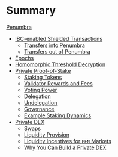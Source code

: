 # Summary

[Penumbra](./penumbra.md)
- [IBC-enabled Shielded Transactions](./transactions.md)
  - [Transfers into Penumbra](./transactions/ibc-in.md)
  - [Transfers out of Penumbra]()
- [Epochs](./epochs.md)
- [Homomorphic Threshold Decryption](./threshold.md)
- [Private Proof-of-Stake](./stake.md)
  - [Staking Tokens](./stake/tokens.md)
  - [Validator Rewards and Fees](./stake/validator-rewards.md)
  - [Voting Power](./stake/voting-power.md)
  - [Delegation](./stake/delegation.md)
  - [Undelegation](./stake/undelegation.md)
  - [Governance](./stake/governance.md)
  - [Example Staking Dynamics](./stake/example.md)
- [Private DEX](./dex.md)
  - [Swaps](./dex/swaps.md)
  - [Liquidity Provision]()
  - [Liquidity Incentives for `PEN` Markets](./dex/incentives.md)
  - [Why You Can Build a Private DEX]()
